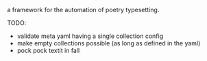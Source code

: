 a framework for the automation of poetry typesetting.

TODO:
* validate meta yaml having a single collection config
* make empty collections possible (as long as defined in the yaml)
* pock pock textit in fall
